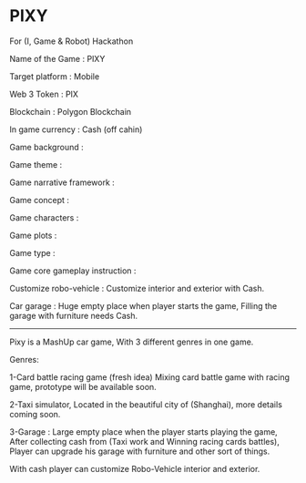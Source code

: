 # PIXY
For (I, Game &amp; Robot) Hackathon 

Name of the Game : PIXY

Target platform : Mobile 

Web 3 Token : PIX

Blockchain : Polygon Blockchain

In game currency : Cash (off cahin)

Game background : 

Game theme : 

Game narrative framework :

Game concept :

Game characters :

Game plots :

Game type :

Game core gameplay instruction :

Customize robo-vehicle : Customize interior and exterior with Cash.

Car garage : Huge empty place when player starts the game, Filling the garage with furniture needs Cash. 

----------
Pixy is a MashUp car game, With 3 different genres in one game.

Genres:

1-Card battle racing game (fresh idea) Mixing card battle game with racing game, prototype will be available soon.

2-Taxi simulator, Located in the beautiful city of (Shanghai), more details coming soon.

3-Garage : Large empty place when the player starts playing the game, After collecting cash from (Taxi work and Winning racing cards battles), Player can upgrade his garage with furniture and other sort of things.

With cash player can customize Robo-Vehicle interior and exterior.
